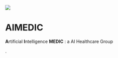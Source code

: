 ![](imgs/logo.png)
# AIMEDIC

**A**rtificial **I**ntelligence  **MEDIC**  : a AI Healthcare Group





.
